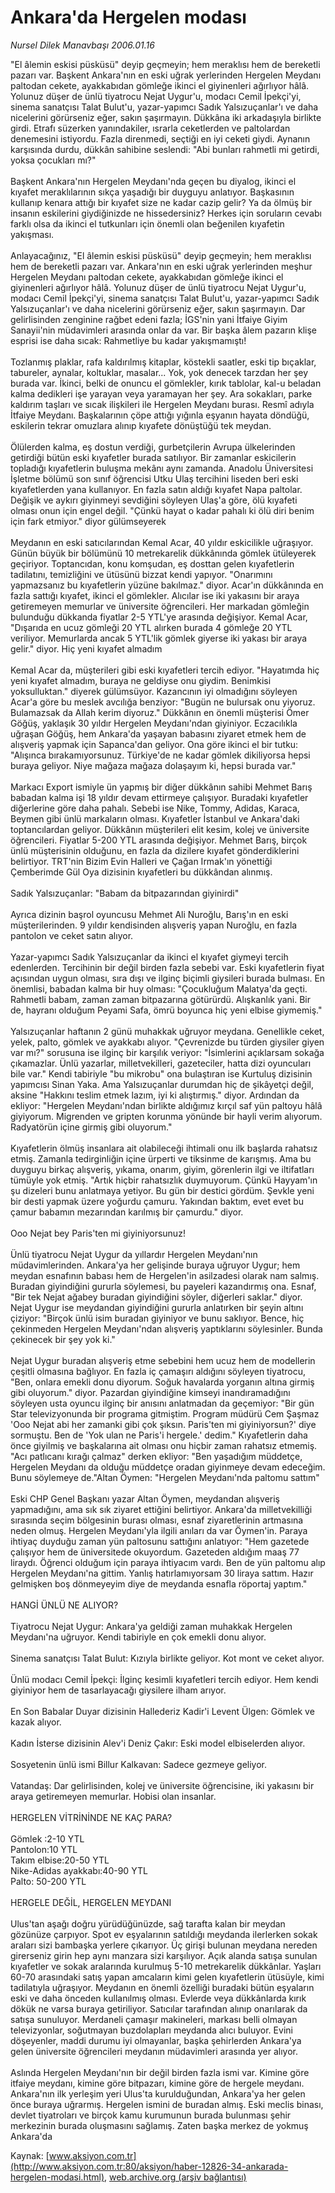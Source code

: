 # Ankara'da Hergelen modası

*Nursel Dilek Manavbaşı 2006.01.16*

<font class="agenda2NewsSpot">
 "El âlemin eskisi püsküsü" deyip geçmeyin; hem meraklısı hem de bereketli pazarı var. Başkent Ankara'nın en eski uğrak yerlerinden Hergelen Meydanı paltodan cekete, ayakkabıdan gömleğe ikinci el giyinenleri ağırlıyor hâlâ. Yolunuz düşer de ünlü tiyatrocu Nejat Uygur'u, modacı Cemil İpekçi'yi, sinema sanatçısı Talat Bulut'u, yazar-yapımcı Sadık Yalsızuçanlar'ı ve daha nicelerini görürseniz eğer, sakın şaşırmayın.
</font>
<font class="newsDetail">
 Dükkâna iki arkadaşıyla birlikte girdi. Etrafı süzerken yanındakiler, ısrarla ceketlerden ve paltolardan denemesini istiyordu. Fazla direnmedi, seçtiği en iyi ceketi giydi. Aynanın karşısında durdu, dükkân sahibine seslendi: "Abi bunları rahmetli mi getirdi, yoksa çocukları mı?"
 <br/>
 <br/>
 Başkent Ankara'nın Hergelen Meydanı'nda geçen bu diyalog, ikinci el kıyafet meraklılarının sıkça yaşadığı bir duyguyu anlatıyor. Başkasının kullanıp kenara attığı bir kıyafet size ne kadar cazip gelir? Ya da ölmüş bir insanın eskilerini giydiğinizde ne hissedersiniz? Herkes için soruların cevabı farklı olsa da ikinci el tutkunları için önemli olan beğenilen kıyafetin yakışması.
 <br/>
 <br/>
 Anlayacağınız, "El âlemin eskisi püsküsü" deyip geçmeyin; hem meraklısı hem de bereketli pazarı var. Ankara'nın en eski uğrak yerlerinden meşhur Hergelen Meydanı paltodan cekete, ayakkabıdan gömleğe ikinci el giyinenleri ağırlıyor hâlâ. Yolunuz düşer de ünlü tiyatrocu Nejat Uygur'u, modacı Cemil İpekçi'yi, sinema sanatçısı Talat Bulut'u, yazar-yapımcı Sadık Yalsızuçanlar'ı ve daha nicelerini görürseniz eğer, sakın şaşırmayın. Dar gelirlisinden zenginine rağbet edeni fazla; İGS'nin yani İtfaiye Giyim Sanayii'nin müdavimleri arasında onlar da var. Bir başka âlem pazarın klişe esprisi ise daha sıcak: Rahmetliye bu kadar yakışmamıştı!
 <br/>
 <br/>
 Tozlanmış plaklar, rafa kaldırılmış kitaplar, köstekli saatler, eski tip bıçaklar, tabureler, aynalar, koltuklar, masalar... Yok, yok denecek tarzdan her şey burada var. İkinci, belki de onuncu el gömlekler, kırık tablolar, kal-u beladan kalma dedikleri işe yarayan veya yaramayan her şey. Ara sokakları, parke kaldırım taşları ve sıcak ilişkileri ile Hergelen Meydanı burası. Resmî adıyla İtfaiye Meydanı. Başkalarının çöpe attığı yığınla eşyanın hayata döndüğü, eskilerin tekrar omuzlara alınıp kıyafete dönüştüğü tek meydan.
 <br/>
 <br/>
 Ölülerden kalma, eş dostun verdiği, gurbetçilerin Avrupa ülkelerinden getirdiği bütün eski kıyafetler burada satılıyor. Bir zamanlar eskicilerin topladığı kıyafetlerin buluşma mekânı aynı zamanda. Anadolu Üniversitesi İşletme bölümü son sınıf öğrencisi Utku Ulaş tercihini liseden beri eski kıyafetlerden yana kullanıyor. En fazla satın aldığı kıyafet Napa paltolar. Değişik ve aykırı giyinmeyi sevdiğini söyleyen Ulaş'a göre, ölü kıyafeti olması onun için engel değil. "Çünkü hayat o kadar pahalı ki ölü diri benim için fark etmiyor." diyor gülümseyerek
 <br/>
 <br/>
 Meydanın en eski satıcılarından Kemal Acar, 40 yıldır eskicilikle uğraşıyor. Günün büyük bir bölümünü 10 metrekarelik dükkânında gömlek ütüleyerek geçiriyor. Toptancıdan, konu komşudan, eş dosttan gelen kıyafetlerin tadilatını, temizliğini ve ütüsünü bizzat kendi yapıyor. "Onarımını yapmazsanız bu kıyafetlerin yüzüne bakılmaz." diyor. Acar'ın dükkânında en fazla sattığı kıyafet, ikinci el gömlekler. Alıcılar ise iki yakasını bir araya getiremeyen memurlar ve üniversite öğrencileri. Her markadan gömleğin bulunduğu dükkanda fiyatlar 2-5 YTL'ye arasında değişiyor. Kemal Acar, "Dışarıda en ucuz gömleği 20 YTL alırken burada 4 gömleğe 20 YTL veriliyor. Memurlarda ancak 5 YTL'lik gömlek giyerse iki yakası bir araya gelir." diyor. Hiç yeni kıyafet almadım
 <br/>
 <br/>
 Kemal  Acar da, müşterileri gibi eski kıyafetleri tercih ediyor. "Hayatımda hiç yeni kıyafet almadım, buraya ne geldiyse onu giydim. Benimkisi yoksulluktan." diyerek gülümsüyor. Kazancının iyi olmadığını söyleyen Acar'a göre bu meslek avcılığa benziyor: "Bugün ne bulursak onu yiyoruz. Bulamazsak da Allah kerim diyoruz." Dükkânın en önemli müşterisi Ömer Göğüş, yaklaşık 30 yıldır Hergelen Meydanı'ndan giyiniyor. Eczacılıkla uğraşan Göğüş, hem Ankara'da yaşayan babasını ziyaret etmek hem de alışveriş yapmak için Sapanca'dan geliyor. Ona göre ikinci el bir tutku: "Alışınca bırakamıyorsunuz. Türkiye'de ne kadar gömlek dikiliyorsa hepsi buraya geliyor. Niye mağaza mağaza dolaşayım ki, hepsi burada var."
 <br/>
 <br/>
 Markacı Export ismiyle ün yapmış bir diğer dükkânın sahibi Mehmet Barış babadan kalma işi 18 yıldır devam ettirmeye çalışıyor. Buradaki kıyafetler diğerlerine göre daha pahalı. Sebebi ise Nike, Tommy, Adidas, Karaca, Beymen gibi ünlü markaların olması. Kıyafetler İstanbul ve Ankara'daki toptancılardan geliyor. Dükkânın müşterileri elit kesim, kolej ve üniversite öğrencileri. Fiyatlar 5-200 YTL arasında değişiyor. Mehmet Barış, birçok ünlü müşterisinin olduğunu, en fazla da dizilere kıyafet gönderdiklerini belirtiyor. TRT'nin Bizim Evin Halleri ve Çağan Irmak'ın yönettiği Çemberimde Gül Oya dizisinin kıyafetleri bu dükkândan alınmış.
 <br/>
 <br/>
 Sadık Yalsızuçanlar: "Babam da bitpazarından giyinirdi"
 <br/>
 <br/>
 Ayrıca dizinin başrol oyuncusu Mehmet Ali Nuroğlu, Barış'ın en eski müşterilerinden. 9 yıldır kendisinden alışveriş yapan Nuroğlu, en fazla pantolon ve ceket satın alıyor.
 <br/>
 <br/>
 Yazar-yapımcı Sadık Yalsızuçanlar da ikinci el kıyafet giymeyi tercih edenlerden. Tercihinin bir değil birden fazla sebebi var. Eski kıyafetlerin fiyat açısından uygun olması, sıra dışı ve ilginç biçimli giysileri burada bulması. En önemlisi, babadan kalma bir huy olması: "Çocukluğum Malatya'da geçti. Rahmetli babam, zaman zaman bitpazarına götürürdü. Alışkanlık yani. Bir de, hayranı olduğum Peyami Safa, ömrü boyunca hiç yeni elbise giymemiş."
 <br/>
 <br/>
 Yalsızuçanlar haftanın 2 günü muhakkak uğruyor meydana. Genellikle ceket, yelek, palto, gömlek ve ayakkabı alıyor. "Çevrenizde bu türden giysiler giyen var mı?" sorusuna ise ilginç bir karşılık veriyor: "İsimlerini açıklarsam sokağa çıkamazlar. Ünlü yazarlar, milletvekilleri, gazeteciler, hatta dizi oyuncuları bile var." Kendi tabiriyle "bu mikrobu" ona bulaştıran ise Kurtuluş dizisinin yapımcısı Sinan Yaka. Ama Yalsızuçanlar durumdan hiç de şikâyetçi değil, aksine "Hakkını teslim etmek lazım, iyi ki alıştırmış." diyor. Ardından da ekliyor: "Hergelen Meydanı'ndan birlikte aldığımız kırçıl saf yün paltoyu hâlâ giyiyorum. Migrenden ve gripten korunma yönünde bir hayli verim alıyorum. Radyatörün içine girmiş gibi oluyorum."
 <br/>
 <br/>
 Kıyafetlerin ölmüş insanlara ait olabileceği ihtimali onu ilk başlarda rahatsız etmiş. Zamanla tedirginliğin içine ürperti ve tiksinme de karışmış. Ama bu duyguyu birkaç alışveriş, yıkama, onarım, giyim, görenlerin ilgi ve iltifatları tümüyle yok etmiş. "Artık hiçbir rahatsızlık duymuyorum. Çünkü Hayyam'ın şu dizeleri bunu anlatmaya yetiyor. Bu gün bir destici gördüm. Şevkle yeni bir desti yapmak üzere yoğurdu çamuru. Yakından baktım, evet evet bu çamur babamın mezarından karılmış bir çamurdu." diyor.
 <br/>
 <br/>
 Ooo Nejat bey Paris'ten mi giyiniyorsunuz!
 <br/>
 <br/>
 Ünlü tiyatrocu Nejat Uygur da yıllardır Hergelen Meydanı'nın müdavimlerinden. Ankara'ya her gelişinde buraya uğruyor Uygur; hem meydan esnafının babası hem de Hergelen'in asilzadesi olarak nam salmış. Buradan giyindiğini gururla söylemesi, bu payeleri kazandırmış ona. Esnaf, "Bir tek Nejat ağabey buradan giyindiğini söyler, diğerleri saklar." diyor. Nejat Uygur ise meydandan giyindiğini gururla anlatırken bir şeyin altını çiziyor: "Birçok ünlü isim buradan giyiniyor ve bunu saklıyor. Bence, hiç çekinmeden Hergelen Meydanı'ndan alışveriş yaptıklarını söylesinler. Bunda çekinecek bir şey yok ki."
 <br/>
 <br/>
 Nejat Uygur buradan alışveriş etme sebebini hem ucuz hem de modellerin çeşitli olmasına bağlıyor. En fazla iç çamaşırı aldığını söyleyen tiyatrocu, "Ben, onlara emekli donu diyorum. Soğuk havalarda yorganın altına girmiş gibi oluyorum." diyor. Pazardan giyindiğine kimseyi inandıramadığını söyleyen usta oyuncu ilginç bir anısını anlatmadan da geçemiyor: "Bir gün Star televizyonunda bir programa gitmiştim. Program müdürü Cem Şaşmaz 'Ooo Nejat abi her zamanki gibi çok şıksın. Paris'ten mi giyiniyorsun?' diye sormuştu. Ben de 'Yok ulan ne Paris'i hergele.' dedim." Kıyafetlerin daha önce giyilmiş ve başkalarına ait olması onu hiçbir zaman rahatsız etmemiş. "Acı patlıcanı kırağı çalmaz" derken ekliyor: "Ben yaşadığım müddetçe, Hergelen Meydanı da olduğu müddetçe oradan giyinmeye devam edeceğim. Bunu söylemeye de."Altan Öymen: "Hergelen Meydanı'nda paltomu sattım"
 <br/>
 <br/>
 Eski CHP Genel Başkanı yazar Altan Öymen, meydandan alışveriş yapmadığını, ama sık sık ziyaret ettiğini belirtiyor. Ankara'da milletvekilliği sırasında seçim bölgesinin burası olması, esnaf ziyaretlerinin artmasına neden olmuş. Hergelen Meydanı'yla ilgili anıları da var Öymen'in. Paraya ihtiyaç duyduğu zaman yün paltosunu sattığını anlatıyor: "Hem gazetede çalışıyor hem de üniversitede okuyordum. Gazeteden aldığım maaş 77 liraydı. Öğrenci olduğum için paraya ihtiyacım vardı. Ben de yün paltomu alıp Hergelen Meydanı'na gittim. Yanlış hatırlamıyorsam 30 liraya sattım. Hazır gelmişken boş dönmeyeyim diye de meydanda esnafla röportaj yaptım."
 <br/>
 <br/>
 HANGİ ÜNLÜ NE ALIYOR?
 <br/>
 <br/>
 Tiyatrocu Nejat Uygur: Ankara'ya geldiği zaman muhakkak Hergelen Meydanı'na uğruyor. Kendi tabiriyle en çok emekli donu alıyor.
 <br/>
 <br/>
 Sinema sanatçısı Talat Bulut: Kızıyla birlikte geliyor. Kot mont ve ceket alıyor.
 <br/>
 <br/>
 Ünlü modacı Cemil İpekçi: İlginç kesimli kıyafetleri tercih ediyor. Hem kendi giyiniyor hem de tasarlayacağı giysilere ilham  arıyor.
 <br/>
 <br/>
 En Son Babalar Duyar dizisinin Hallederiz Kadir'i Levent Ülgen: Gömlek ve kazak alıyor.
 <br/>
 <br/>
 Kadın İsterse dizisinin Alev'i Deniz Çakır: Eski model elbiselerden alıyor.
 <br/>
 <br/>
 Sosyetenin ünlü ismi Billur Kalkavan: Sadece gezmeye geliyor.
 <br/>
 <br/>
 Vatandaş: Dar gelirlisinden, kolej ve üniversite öğrencisine, iki yakasını bir araya getiremeyen memurlar. Hobisi olan insanlar.
 <br/>
 <br/>
 HERGELEN VİTRİNİNDE NE KAÇ PARA?
 <br/>
 <br/>
 Gömlek :2-10 YTL
 <br/>
 Pantolon:10 YTL
 <br/>
 Takım elbise:20-50 YTL
 <br/>
 Nike-Adidas ayakkabı:40-90 YTL
 <br/>
 Palto: 50-200 YTL
 <br/>
 <br/>
 HERGELE DEĞİL, HERGELEN MEYDANI
 <br/>
 <br/>
 Ulus'tan aşağı doğru yürüdüğünüzde, sağ tarafta kalan bir meydan gözünüze çarpıyor. Spot ev eşyalarının satıldığı meydanda ilerlerken sokak araları sizi bambaşka yerlere çıkarıyor. Üç girişi bulunan meydana nereden girerseniz girin hep aynı manzara sizi karşılıyor. Açık alanda satışa sunulan kıyafetler ve sokak aralarında kurulmuş 5-10 metrekarelik dükkânlar. Yaşları 60-70 arasındaki satış yapan amcaların kimi gelen kıyafetlerin ütüsüyle, kimi tadilatıyla uğraşıyor. Meydanın en önemli özelliği buradaki bütün eşyaların eski ve daha önceden kullanılmış olması. Evlerde veya dükkânlarda kırık dökük ne varsa buraya getiriliyor. Satıcılar tarafından alınıp onarılarak da satışa sunuluyor. Merdaneli çamaşır makineleri, markası belli olmayan televizyonlar, soğutmayan buzdolapları meydanda alıcı buluyor. Evini döşeyenler, maddi durumu iyi olmayanlar, başka şehirlerden Ankara'ya gelen üniversite öğrencileri meydanın müdavimleri arasında yer alıyor.
 <br/>
 <br/>
 Aslında Hergelen Meydanı'nın bir değil birden fazla ismi var. Kimine göre itfaiye meydanı, kimine göre bitpazarı, kimine göre de hergele meydanı. Ankara'nın ilk yerleşim yeri Ulus'ta kurulduğundan, Ankara'ya her gelen önce buraya uğrarmış. Hergelen ismini de buradan almış. Eski meclis binası, devlet tiyatroları ve birçok kamu kurumunun burada bulunması şehir merkezinin burada oluşmasını sağlamış. Zaten başka merkez de yokmuş Ankara'da
 <br/>
</font>

Kaynak: [www.aksiyon.com.tr](http://www.aksiyon.com.tr:80/aksiyon/haber-12826-34-ankarada-hergelen-modasi.html), [web.archive.org (arşiv bağlantısı)](http://web.archive.org/web/20100821102646/http://www.aksiyon.com.tr:80/aksiyon/haber-12826-34-ankarada-hergelen-modasi.html)

